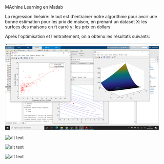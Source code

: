 MAchine Learning en Matlab

La régression linéaire: 
le but est d'entrainer notre algorithme pour avoir une bonne estimation pour les prix de maison, en prenant un dataset 
X: les surfces des maisons en ft carré 
y: les prix en dollars

Après l'optimisation et l'entraitement, on a obtenu les résultats suivants:

![alt text](https://github.com/Koussailakadi/Machine_Learning_Matlab/blob/master/Regression_Lineare/cap1.PNG?raw=true)


![alt text](https://github.com/Koussailakadi/Machine_Learning_Matlab/edit/master/Regression_Lineare/cap2.PNG?raw=true)


![alt text](https://github.com/Koussailakadi/Machine_Learning_Matlab/edit/master/Regression_Lineare/cap3.PNG?raw=true)


![alt text](https://github.com/Koussailakadi/Machine_Learning_Matlab/edit/master/Regression_Lineare/cap4.PNG?raw=true)
